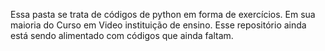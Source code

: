 Essa pasta se trata de códigos de python em forma de exercícios. Em sua maioria do Curso em Video instituição de ensino. Esse repositório ainda está sendo alimentado com
códigos que ainda faltam. 
